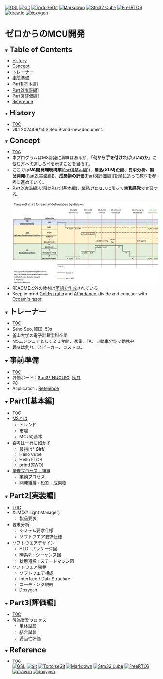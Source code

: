 [![GSL](https://img.shields.io/badge/GSL-Gtuja-baff13?style=plastic)](https://github.com/gtuja/Gsl)
[![Git](https://img.shields.io/badge/Git-baff13?style=plastic&logo=Git&logoColor=%23F05032&labelColor=white)](https://git-scm.com/)
[![TortoiseGit](https://img.shields.io/badge/TortoiseGit-baff13?style=plastic)](https://tortoisegit.org/)
[![Markdown](https://img.shields.io/badge/Markdown-baff13?style=plastic&logo=markdown&logoColor=%23000000&labelColor=white)](https://daringfireball.net/projects/markdown/)
[![Stm32 Cube](https://img.shields.io/badge/STM32Cube-baff13?style=plastic&logo=stmicroelectronics&logoColor=%2303234B&labelColor=white)](https://www.st.com/en/development-tools/stm32cubeide.html)
[![FreeRTOS](https://img.shields.io/badge/FreeRTOS-baff13?style=plastic&logoColor=%23)](https://www.freertos.org/)
[![draw.io](https://img.shields.io/badge/draw.io-baff13?style=plastic&logo=diagramsdotnet&logoColor=%23F08705&labelColor=white)](https://app.diagrams.net/)
[![doxygen](https://img.shields.io/badge/Doxygen-baff13?style=plastic)](https://www.doxygen.nl/)

# ゼロからのMCU開発

<div id="toc"></div>
<details open>
<summary><font size="5"><b>Table of Contents</b></font></summary>

- [History](#history)
- [Concept](#Concept)
- [トレーナー](#トレーナー)
- [事前準備](#事前準備)
- [Part1[基本編]](#Part1_基本編)
- [Part2[実装編]](#Part2_実装編)
- [Part3[評価編]](#Part3_評価編)
- [Reference](#Reference)

</details>

<div id="history"></div>
<details open>
<summary><font size="5"><b>History</b></font></summary> 

- [TOC](#toc)<br>
- v0.1 2024/09/14 S.Seo Brand-new document.

</details>

<div id="Concept"></div>
<details open>
<summary><font size="5"><b>Concept</b></font></summary>

- [TOC](#toc)<br>
- 本プログラムはMS開発に興味はあるが、「**何から手を付ければいいのか**」に悩む方への道しるべを示すことを目指す。
- ここでは**MS開発環境構築**([Part1[基本編]](Part1_基本編))、**製品(XLM)企画、要求分析、製品開発**([Part2[実装編]](#Part2_実装編))、**成果物の評価**([Part3[評価編]](#Part3_評価編))を順に追って教材を参考に進めていく。
- [Part2(実装編)](#Part2_実装編)以降は[Part1(基本編)](#Part1_基本編)、[業務プロセス](https://github.com/gtuja/CSC_MS/blob/main/Part1/3.Organization.md)に則って**実務感覚**で実習する。<br><br>
![gantt_chart_deliverables_by_division](https://github.com/gtuja/CSC_MS/blob/main/Resources/README/gantt_chart_deliverables_by_division.png)
- README以外の教材は[英語で作成](https://english-club.jp/blog/english-world-population/)されている。
- Keep in mind [Golden ratio](https://en.m.wikipedia.org/wiki/Golden_ratio) and [Affordance](https://en.m.wikipedia.org/wiki/Affordance), divide and conquer with [Occam's razor](https://en.m.wikipedia.org/wiki/Occam%27s_razor). 

</details>

<div id="トレーナー"></div>
<details open>
<summary><font size="5"><b>トレーナー</b></font></summary>

- [TOC](#toc)<br>
- Seho Seo, 韓国, 50s
- 釜山大学の電子計算学科卒業
- MSエンジニアとして２１年間、家電、FA、自動車分野で勤務中
- 趣味は釣り、スピーカー、コストコ...

</details>

<div id="事前準備"></div>
<details open>
<summary><font size="5"><b>事前準備</b></font></summary>

- [TOC](#toc)<br>
- 評価ボード：[Stm32 NUCLEO](https://www.st.com/ja/evaluation-tools/stm32-nucleo-boards.html), [秋月](https://akizukidenshi.com/catalog/goods/search.aspx?keyword=nucleo&ct=&goods=&number=&name=&min_price=2800&max_price=&yy_min_releasedt=&mm_min_releasedt=&dd_min_releasedt=&yy_max_releasedt=&mm_max_releasedt=&dd_max_releasedt=&last_sdt=&gt=&goods_specification=&seq=popd&maker_name=&search=%E6%A4%9C%E7%B4%A2%E3%81%99%E3%82%8B&variation=)
- PC
- Application : [Reference](#Reference)

</details>

<div id="Part1_基本編"></div>
<details open>
<summary><font size="5"><b>Part1[基本編]</b></font></summary>

- [TOC](#toc)<br>
- [MSとは](https://github.com/gtuja/CSC_MS/blob/main/Part1/1.What%20is%20MS.md)
  - トレンド
  - 市場
  - MCUの基本
- [百考は一行に如かず](https://github.com/gtuja/CSC_MS/blob/main/Part1/2.Hello%20MCU.md)
  - 最初は? ***Git!!***
  - Hello Cube
  - Hello RTOS
  - printf(SWO)
- [業務プロセス・組織](https://github.com/gtuja/CSC_MS/blob/main/Part1/3.Organization.md)
  - 業務プロセス
  - 開発組織・役割・成果物

</details>

<div id="Part2_実装編"></div>
<details open>
<summary><font size="5"><b>Part2[実装編]</b></font></summary>

- [TOC](#toc)<br>
- XLM(X? Light Manager)
  - 製品要求
- 要求分析
  - システム要求仕様
  - ソフトウエア要求仕様
- ソフトウエアデザイン
  - HLD : パッケージ図
  - 時系列 : シーケンス図
  - 状態遷移 : ステートマシン図
- ソフトウエア開発
  - ソフトウエア構成
  - Interface / Data Structure
  - コーディング規則
  - Doxygen

</details>

<div id="Part3_評価編"></div>
<details open>
<summary><font size="5"><b>Part3[評価編]</b></font></summary>

- [TOC](#toc)<br>
- 評価業務プロセス
  - 単体試験
  - 結合試験
  - 妥当性評価

</details>

<div id="Reference"></div>
<details open>
<summary><font size="5"><b>Reference</b></font></summary>

- [TOC](#toc)<br>
[![GSL](https://img.shields.io/badge/GSL-Gtuja-baff13?style=plastic)](https://github.com/gtuja/Gsl)
[![Git](https://img.shields.io/badge/Git-baff13?style=plastic&logo=Git&logoColor=%23F05032&labelColor=white)](https://git-scm.com/)
[![TortoiseGit](https://img.shields.io/badge/TortoiseGit-baff13?style=plastic)](https://tortoisegit.org/)
[![Markdown](https://img.shields.io/badge/Markdown-baff13?style=plastic&logo=markdown&logoColor=%23000000&labelColor=white)](https://daringfireball.net/projects/markdown/)
[![Stm32 Cube](https://img.shields.io/badge/STM32Cube-baff13?style=plastic&logo=stmicroelectronics&logoColor=%2303234B&labelColor=white)](https://www.st.com/en/development-tools/stm32cubeide.html)
[![FreeRTOS](https://img.shields.io/badge/FreeRTOS-baff13?style=plastic&logoColor=%23)](https://www.freertos.org/)
[![draw.io](https://img.shields.io/badge/draw.io-baff13?style=plastic&logo=diagramsdotnet&logoColor=%23F08705&labelColor=white)](https://app.diagrams.net/)
[![doxygen](https://img.shields.io/badge/Doxygen-baff13?style=plastic)](https://www.doxygen.nl/)

</details>

